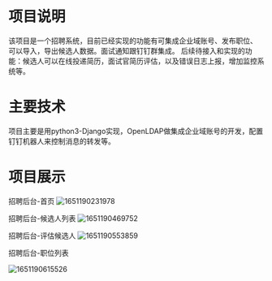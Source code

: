 # 项目说明

该项目是一个招聘系统，目前已经实现的功能有可集成企业域账号、发布职位、 可以导入，导出候选人数据。面试通知跟钉钉群集成。
后续待接入和实现的功能：候选人可以在线投递简历，面试官简历评估，以及错误日志上报，增加监控系统等。

# 主要技术

项目主要是用python3-Django实现，OpenLDAP做集成企业域账号的开发，配置钉钉机器人来控制消息的转发等。

# 项目展示

招聘后台-首页
![1651190231978](https://user-images.githubusercontent.com/57795566/165872558-d65cc5ab-8eb4-44f0-bc03-b03d87a18a29.png)


招聘后台-候选人列表
![1651190469752](https://user-images.githubusercontent.com/57795566/165872612-dd70567e-e73c-4ceb-a275-abc281de7e91.png)


招聘后台-评估候选人
![1651190553859](https://user-images.githubusercontent.com/57795566/165872619-ad2f5b21-25a7-4387-9803-fc310e308cfe.png)



招聘后台-职位列表

![1651190615526](https://user-images.githubusercontent.com/57795566/165872624-d65bb80d-94b9-4ad7-ba59-ada04128a8ec.png)


